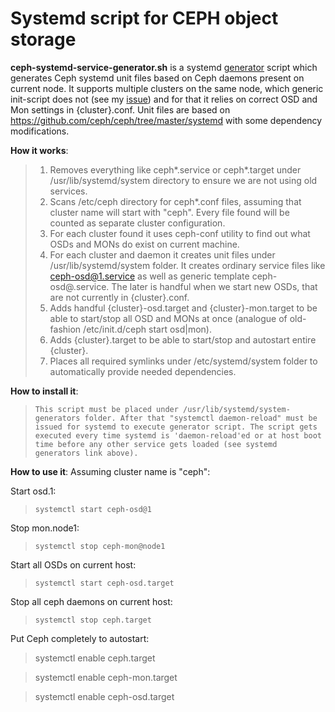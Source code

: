 # Systemd script for CEPH object storage

**ceph-systemd-service-generator.sh** is a systemd [generator](http://www.freedesktop.org/wiki/Software/systemd/Generators/) script which generates Ceph systemd unit files based on Ceph daemons present on current node. It supports multiple clusters on the same node, which generic init-script does not (see my [issue](http://tracker.ceph.com/issues/12466)) and for that it relies on correct OSD and Mon settings in {cluster}.conf.
Unit files are based on https://github.com/ceph/ceph/tree/master/systemd with some dependency modifications.

**How it works**:
> 1. Removes everything like ceph*.service or ceph*.target under /usr/lib/systemd/system directory to ensure we are not using old services.
> 2. Scans /etc/ceph directory for ceph*.conf files, assuming that cluster name will start with "ceph". Every file found will be counted as separate cluster configuration.
> 3. For each cluster found it uses ceph-conf utility to find out what OSDs and MONs do exist on current machine.
> 4. For each cluster and daemon it creates unit files under /usr/lib/systemd/system folder. It creates ordinary service files like ceph-osd@1.service as well as generic template ceph-osd@.service. The later is handful when we start new OSDs, that are not currently in {cluster}.conf.
> 5. Adds handful {cluster}-osd.target and {cluster}-mon.target to be able to start/stop all OSD and MONs at once (analogue of old-fashion /etc/init.d/ceph start osd|mon).
> 6. Adds {cluster}.target to be able to start/stop and autostart entire {cluster}.
> 7. Places all required symlinks under /etc/systemd/system folder to automatically provide needed dependencies.

**How to install it**:
> ```This script must be placed under /usr/lib/systemd/system-generators folder. After that "systemctl daemon-reload" must be issued for systemd to execute generator script. The script gets executed every time systemd is 'daemon-reload'ed or at host boot time before any other service gets loaded (see systemd generators link above).```

**How to use it**:
Assuming cluster name is "ceph":

Start osd.1:
> ```systemctl start ceph-osd@1```

Stop mon.node1:
> ```systemctl stop ceph-mon@node1```

Start all OSDs on current host:
> ```systemctl start ceph-osd.target```

Stop all ceph daemons on current host:
> ```systemctl stop ceph.target```

Put Ceph completely to autostart:
> systemctl enable ceph.target

> systemctl enable ceph-mon.target

> systemctl enable ceph-osd.target
